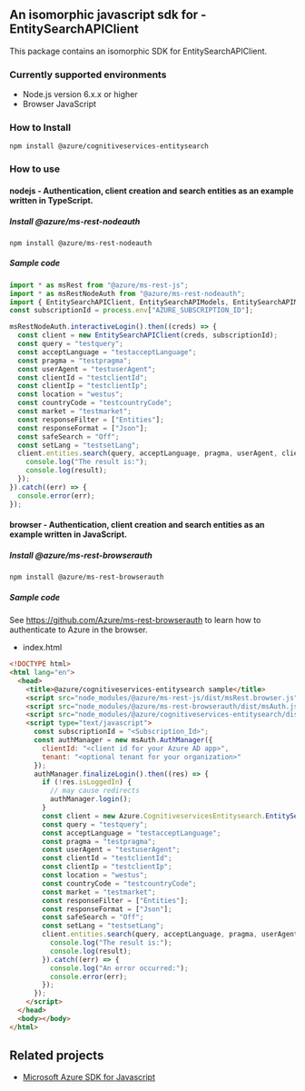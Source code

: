 ## An isomorphic javascript sdk for - EntitySearchAPIClient

This package contains an isomorphic SDK for EntitySearchAPIClient.

### Currently supported environments

- Node.js version 6.x.x or higher
- Browser JavaScript

### How to Install

```
npm install @azure/cognitiveservices-entitysearch
```

### How to use

#### nodejs - Authentication, client creation and search entities as an example written in TypeScript.

##### Install @azure/ms-rest-nodeauth

```
npm install @azure/ms-rest-nodeauth
```

##### Sample code

```ts
import * as msRest from "@azure/ms-rest-js";
import * as msRestNodeAuth from "@azure/ms-rest-nodeauth";
import { EntitySearchAPIClient, EntitySearchAPIModels, EntitySearchAPIMappers } from "@azure/cognitiveservices-entitysearch";
const subscriptionId = process.env["AZURE_SUBSCRIPTION_ID"];

msRestNodeAuth.interactiveLogin().then((creds) => {
  const client = new EntitySearchAPIClient(creds, subscriptionId);
  const query = "testquery";
  const acceptLanguage = "testacceptLanguage";
  const pragma = "testpragma";
  const userAgent = "testuserAgent";
  const clientId = "testclientId";
  const clientIp = "testclientIp";
  const location = "westus";
  const countryCode = "testcountryCode";
  const market = "testmarket";
  const responseFilter = ["Entities"];
  const responseFormat = ["Json"];
  const safeSearch = "Off";
  const setLang = "testsetLang";
  client.entities.search(query, acceptLanguage, pragma, userAgent, clientId, clientIp, location, countryCode, market, responseFilter, responseFormat, safeSearch, setLang).then((result) => {
    console.log("The result is:");
    console.log(result);
  });
}).catch((err) => {
  console.error(err);
});
```

#### browser - Authentication, client creation and search entities as an example written in JavaScript.

##### Install @azure/ms-rest-browserauth

```
npm install @azure/ms-rest-browserauth
```

##### Sample code

See https://github.com/Azure/ms-rest-browserauth to learn how to authenticate to Azure in the browser.

- index.html
```html
<!DOCTYPE html>
<html lang="en">
  <head>
    <title>@azure/cognitiveservices-entitysearch sample</title>
    <script src="node_modules/@azure/ms-rest-js/dist/msRest.browser.js"></script>
    <script src="node_modules/@azure/ms-rest-browserauth/dist/msAuth.js"></script>
    <script src="node_modules/@azure/cognitiveservices-entitysearch/dist/cognitiveservices-entitysearch.js"></script>
    <script type="text/javascript">
      const subscriptionId = "<Subscription_Id>";
      const authManager = new msAuth.AuthManager({
        clientId: "<client id for your Azure AD app>",
        tenant: "<optional tenant for your organization>"
      });
      authManager.finalizeLogin().then((res) => {
        if (!res.isLoggedIn) {
          // may cause redirects
          authManager.login();
        }
        const client = new Azure.CognitiveservicesEntitysearch.EntitySearchAPIClient(res.creds, subscriptionId);
        const query = "testquery";
        const acceptLanguage = "testacceptLanguage";
        const pragma = "testpragma";
        const userAgent = "testuserAgent";
        const clientId = "testclientId";
        const clientIp = "testclientIp";
        const location = "westus";
        const countryCode = "testcountryCode";
        const market = "testmarket";
        const responseFilter = ["Entities"];
        const responseFormat = ["Json"];
        const safeSearch = "Off";
        const setLang = "testsetLang";
        client.entities.search(query, acceptLanguage, pragma, userAgent, clientId, clientIp, location, countryCode, market, responseFilter, responseFormat, safeSearch, setLang).then((result) => {
          console.log("The result is:");
          console.log(result);
        }).catch((err) => {
          console.log("An error occurred:");
          console.error(err);
        });
      });
    </script>
  </head>
  <body></body>
</html>
```

## Related projects

- [Microsoft Azure SDK for Javascript](https://github.com/Azure/azure-sdk-for-js)
